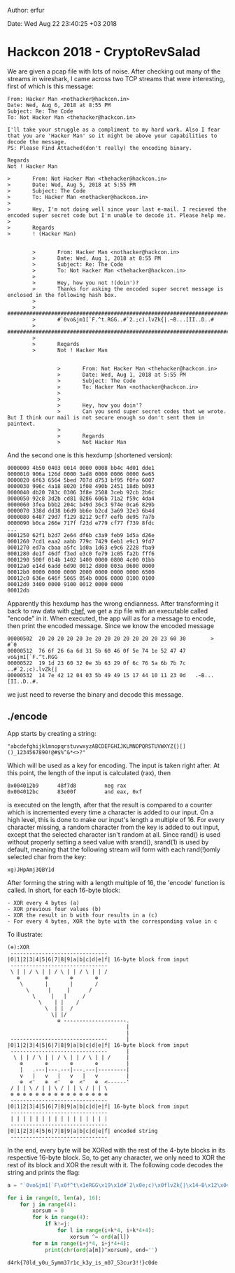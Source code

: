 Author: erfur

Date: Wed Aug 22 23:40:25 +03 2018

# Hackcon 2018 - CryptoRevSalad

We are given a pcap file with lots of noise. After checking out many of 
the streams in wireshark, I came across two TCP streams that were 
interesting, first of which is this message:

```
From: Hacker Man <nothacker@hackcon.in>
Date: Wed, Aug 6, 2018 at 8:55 PM
Subject: Re: The Code
To: Not Hacker Man <thehacker@hackcon.in>

I'll take your struggle as a compliment to my hard wark. Also I fear 
that you are 'Hacker Man' so it might be above your capabilities to 
decode the message.    
PS: Please Find Attached(don't really) the encoding binary.

Regards
Not ! Hacker Man

>       From: Not Hacker Man <thehacker@hackcon.in>
>       Date: Wed, Aug 5, 2018 at 5:55 PM
>       Subject: The Code
>       To: Hacker Man <nothacker@hackcon.in>
>
>       Hey, I'm not doing well since your last e-mail. I recieved the 
encoded super secret code but I'm unable to decode it. Please help me.
>
>       Regards
>       ! (Hacker Man)


        >       From: Hacker Man <nothacker@hackcon.in>
        >       Date: Wed, Aug 1, 2018 at 8:55 PM
        >       Subject: Re: The Code
        >       To: Not Hacker Man <thehacker@hackcon.in>
        >
        >       Hey, how you not !(doin')?
        >       Thanks for asking the encoded super secret message is enclosed in the following hash box.
        >
        >       ########################################################################################################################
        >       #`0vo&jm1[`F.^t.RGG..#`2.;c).lvZk{|.~B...[II..D..#
        >       ########################################################################################################################
        >
        >       Regards
        >       Not ! Hacker Man


                >       From: Not Hacker Man <thehacker@hackcon.in>
                >       Date: Wed, Aug 1, 2018 at 5:55 PM
                >       Subject: The Code
                >       To: Hacker Man <nothacker@hackcon.in>
                >
                >
                >       Hey, how you doin'?
                >       Can you send super secret codes that we wrote. But I think our mail is not secure enough so don't sent them in 
paintext.
                >
                >       Regards
                >       Not Hacker Man
```

And the second one is this hexdump (shortened version):

```
0000000 4b50 0403 0014 0000 0008 bb4c 4d01 dde1
0000010 906a 126d 0000 3ad8 0000 0006 0000 6e65
0000020 6f63 6564 5bed 707d d753 bf95 f0fa 6007
0000030 996c 4a18 8020 1f08 490b 2451 18db b093
0000040 db20 783c 0306 3f8e 2508 3ceb 92cb 2b6c
0000050 92c8 3d2b cd81 0286 606b 71a2 f59c 4da4
0000060 3fea bbb2 204c b49d 36c3 974e 0ca6 829b
0000070 338d dd38 b6d9 bb6e b2cd 3a69 32e3 6b4d
0000080 6487 29d7 f129 8212 9cf7 eefb de95 7a7b
0000090 b0ca 266e 717f f23d e779 cf77 f739 8fdc
...
0001250 62f1 b2d7 2e64 df6b c3a9 feb9 1d5a d26e
0001260 7cd1 eaa2 aabb 779c 7429 6eb1 e9c1 9fd7
0001270 ed7a cbaa a5fc 1d0a 1d63 e9c6 2228 fba9
0001280 de1f 46df f3ed e3c0 fe79 1c05 fa2b fff6
0001290 500f 014b 1402 1400 0000 0800 4c00 01bb
00012a0 e14d 6add 6d90 0012 d800 003a 0600 0000
00012b0 0000 0000 0000 2000 0000 0000 0000 6500
00012c0 636e 646f 5065 054b 0006 0000 0100 0100
00012d0 3400 0000 9100 0012 0000 0000          
00012db
```

Apparently this hexdump has the wrong endianness. After transforming it back to raw data with 
[chef](https://gchq.github.io/CyberChef/#recipe=From_Hexdump()Swap_endianness('Raw',2,false)),
we get a zip file with an executable called "encode" in it. When 
executed, the app will as for a message to encode, then print the 
encoded message. Since we know the encoded message

```
00000502  20 20 20 20 20 3e 20 20 20 20 20 20 20 23 60 30        >       #`0
00000512  76 6f 26 6a 6d 31 5b 60 46 0f 5e 74 1e 52 47 47   vo&jm1[`F.^t.RGG
00000522  19 1d 23 60 32 0e 3b 63 29 0f 6c 76 5a 6b 7b 7c   ..#`2.;c).lvZk{|
00000532  14 7e 42 12 04 03 5b 49 49 15 17 44 10 11 23 0d   .~B...[II..D..#.
```

we just need to reverse the binary and decode this message.

## ./encode

App starts by creating a string:

```
"abcdefghijklmnopqrstuvwxyzABCDEFGHIJKLMNOPQRSTUVWXYZ{}[]()_1234567890!@#$%^&*<>?"
```

Which will be used as a key for encoding. The input is taken right after.
At this point, the length of the input is calculated (rax), then 

```
0x004012b9      48f7d8         neg rax
0x004012bc      83e00f         and eax, 0xf
```

is executed on the length, after that the result is compared to a counter
which is incremented every time a character is added to our input. On a
high level, this is done to make our input's length a multiple of 16.
For every character missing, a random character from the key is added to
out input, except that the selected character isn't random at all. Since
rand() is used without properly setting a seed value with srand(), 
srand(1) is used by default, meaning that the following stream will form
with each rand(!)omly selected char from the key:

```
xg)JHpAmj3QBY1d
```

After forming the string with a length multiple of 16, the 'encode'
function is called. In short, for each 16-byte block:

	- XOR every 4 bytes (a)
	- XOR previous four values (b)
	- XOR the result in b with four results in a (c)
	- For every 4 bytes, XOR the byte with the corresponding value in c
	
To illustrate:

```
(⊕):XOR
 -------------------------------
|0|1|2|3|4|5|6|7|8|9|a|b|c|d|e|f| 16-byte block from input
 -------------------------------
 \ | | / \ | | / \ | | / \ | | /
   ⊕        ⊕       ⊕       ⊕
    \       |       |       /
	  \      |     |      /
	    \     |   |     /
	      \    | |    /
			\  | |  /
			  \| |/
			    ⊕ --------------------.
			                          |
									  |
 -------------------------------      |
|0|1|2|3|4|5|6|7|8|9|a|b|c|d|e|f| 16-byte block from input
 -------------------------------      |
  \ | | / \ | | / \ | | / \ | | /     |
    ⊕       ⊕       ⊕       ⊕         |
    |   .---|---.---|---.---|---------|
    v   |   v   |   v   |   v         |
    ⊕  <'   ⊕  <'   ⊕  <'   ⊕  <------'
 / | | \ / | | \ / | | \ / | | \
 ⊕ ⊕ ⊕ ⊕ ⊕ ⊕ ⊕ ⊕ ⊕ ⊕ ⊕ ⊕ ⊕ ⊕ ⊕ ⊕
 -------------------------------
|0|1|2|3|4|5|6|7|8|9|a|b|c|d|e|f| 16-byte block from input
 -------------------------------
 | | | | | | | | | | | | | | | |
 -------------------------------
|0|1|2|3|4|5|6|7|8|9|a|b|c|d|e|f| encoded string
 -------------------------------
```

In the end, every byte will be XORed with the rest of the 4-byte blocks
in its respective 16-byte block. So, to get any character, we only need
to XOR the rest of its block and XOR the result with it. The following 
code decodes the string and prints the flag:

```python
a = "`0vo&jm1[`F\x0f^t\x1eRGG\x19\x1d#`2\x0e;c)\x0flvZk{|\x14~B\x12\x04\x03[II\x15\x17D\x10\x11"

for i in range(0, len(a), 16):
	for j in range(4):
		xorsum = 0
		for k in range(4):
			if k!=j:
				for l in range(i+k*4, i+k*4+4):
					xorsum ^= ord(a[l])
		for m in range(i+j*4, i+j*4+4):
			print(chr(ord(a[m])^xorsum), end='')
```

```
d4rk{70ld_y0u_5ymm37r1c_k3y_is_n07_53cur3!!}c0de
```
